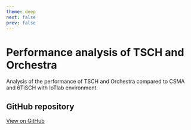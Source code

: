 ```yaml
---
theme: deep
next: false
prev: false
---
```


# Performance analysis of TSCH and Orchestra

Analysis of the performance of TSCH and Orchestra compared to CSMA and 6TiSCH with IoTlab environment.

## GitHub repository

[View on GitHub](https://github.com/EthanAndreas/Tsch-OrchestraPerformanceAnalysis)
